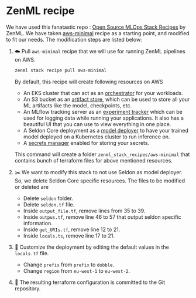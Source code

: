 # ZenML recipe

We have used this fanatastic repo : [Open Source MLOps Stack Recipes](https://github.com/zenml-io/mlops-stacks) by ZenML. We have taken [aws-minimal](https://github.com/zenml-io/mlops-stacks/tree/main/aws-minimal) recipe as a starting point, and modified to fit our needs. The modification steps are listed below:

1. :cloud: Pull `aws-minimal` recipe that we will use for running ZenML pipelines on AWS.

    ~~~bash
    zenml stack recipe pull aws-minimal
    ~~~

    By default, this recipe will create following resources on AWS

    * An EKS cluster that can act as an [orchestrator](https://docs.zenml.io/mlops-stacks/orchestrators) for your workloads.
    * An S3 bucket as an [artifact store](https://docs.zenml.io/mlops-stacks/artifact-stores), which can be used to store all your ML artifacts like the model, checkpoints, etc.
    * An MLflow tracking server as an [experiment tracker](https://docs.zenml.io/mlops-stacks/experiment-trackers) which can be used for logging data while running your applications. It also has a beautiful UI that you can use to view everything in one place.
    * A Seldon Core deployment as a [model deployer](https://docs.zenml.io/mlops-stacks/model-deployers) to have your trained model deployed on a Kubernetes cluster to run inference on.
    * A [secrets manager](https://docs.zenml.io/mlops-stacks/secrets-managers) enabled for storing your secrets.

    This command will create a folder `zenml_stack_recipes/aws-minimal` that contains bunch of terraform files for above mentioned resources.

2. :scissors: We want to modify this stack to not use Seldon as model deployer. So, we delete Seldon Core specific resources. The files to be modified or deleted are

    * Delete `seldon` folder.
    * Delete `seldon.tf` file.
    * Inside `output_file.tf`, remove lines from 35 to 39.
    * Inside `outpus.tf`, remove line 46 to 57 that output seldon specific information.
    * Inside `get_URIs.tf`, remove line 12 to 21.
    * Inside `locals.ts`, remove line 17 to 21.

3. :art: Customize the deployment by editing the default values in the `locals.tf` file.

    * Change `prefix` from `prefix` to `dobble`.
    * Change `region` from `eu-west-1` to `eu-west-2`.

4. :tada: The resulting terraform configuration is committed to the Git repository.
